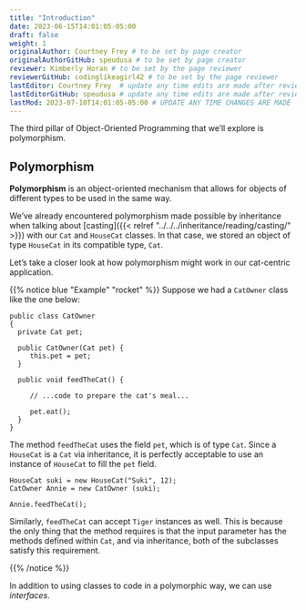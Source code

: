 ```yaml
---
title: "Introduction"
date: 2023-06-15T14:01:05-05:00
draft: false
weight: 1
originalAuthor: Courtney Frey # to be set by page creator
originalAuthorGitHub: speudusa # to be set by page creator
reviewer: Kimberly Horan # to be set by the page reviewer
reviewerGitHub: codinglikeagirl42 # to be set by the page reviewer
lastEditor: Courtney Frey  # update any time edits are made after review
lastEditorGitHub: speudusa # update any time edits are made after review
lastMod: 2023-07-10T14:01:05-05:00 # UPDATE ANY TIME CHANGES ARE MADE
---
```


The third pillar of Object-Oriented Programming that we’ll explore is polymorphism.

## Polymorphism

**Polymorphism** is an object-oriented mechanism that allows for objects of different types to be used in the same way.

We’ve already encountered polymorphism made possible by inheritance when talking about [casting]({{< relref "../../../inheritance/reading/casting/" >}}) with our `Cat` and `HouseCat` classes. In that case, we stored an object of type `HouseCat` in its compatible type, `Cat`.

Let’s take a closer look at how polymorphism might work in our cat-centric application.

{{% notice blue "Example" "rocket" %}} 
 Suppose we had a `CatOwner` class like the one below:

 ```java{linenos=table,hl_lines=[],linenostart=1}
public class CatOwner
{
   private Cat pet;

   public CatOwner(Cat pet) {
      this.pet = pet;
   }

   public void feedTheCat() {

      // ...code to prepare the cat's meal...

      pet.eat();
   }
}
```
The method `feedTheCat` uses the field `pet`, which is of type `Cat`. Since a `HouseCat` is a `Cat` via inheritance, it is perfectly acceptable to use an instance of `HouseCat` to fill the `pet` field.

```java{linenos=table,hl_lines=[],linenostart=1}
HouseCat suki = new HouseCat("Suki", 12);
CatOwner Annie = new CatOwner (suki);

Annie.feedTheCat();
```
Similarly, `feedTheCat` can accept `Tiger` instances as well. This is because the only thing that the method requires is that the input parameter has the methods defined within `Cat`, and via inheritance, both of the subclasses satisfy this requirement.

{{% /notice %}}

In addition to using classes to code in a polymorphic way, we can use _interfaces_.